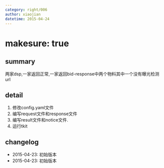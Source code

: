 ```yaml
---
category: right/006
author: xiaojian
datetime: 2015-04-24
---
```


# makesure: true

## summary

两家dsp,一家返回正常,一家返回bid-response中两个物料其中一个没有曝光检测url

## detail

1. 修改config.yaml文件
2. 编写request文件和response文件
3. 编写result文件和notice文件.
4. 运行tkit

## changelog

- 2015-04-23: 初始版本
- 2015-04-23: 初始版本
